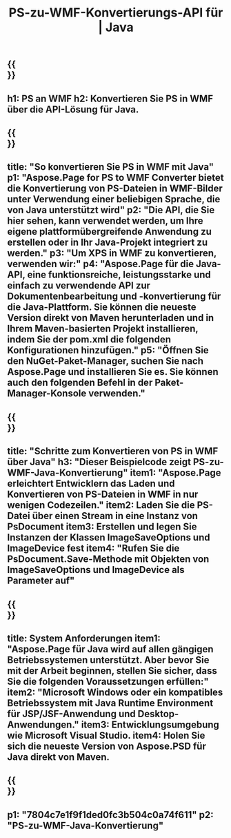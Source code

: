﻿---
translation: true
template: /_templates/_conversion-child-java.md
title: PS-zu-WMF-Konvertierungs-API für | Java
url: /java/conversion/ps-to-wmf/
description: Beispiel-Java-Konvertierungscode für das PS-Format in eine WMF-Datei. Verwenden Sie diesen Beispielcode, um PS in WMF in jeder Web- oder Desktop-Java-basierten Anwendung zu konvertieren.
informat: PS
outformat: WMF
otherformats: XPS EPS
---

{{<section banner>}}
---
h1: PS an WMF
h2: Konvertieren Sie PS in WMF über die API-Lösung für Java.
---

{{<section overview>}}
---
title: "So konvertieren Sie PS in WMF mit Java"
p1: "Aspose.Page for PS to WMF Converter bietet die Konvertierung von PS-Dateien in WMF-Bilder unter Verwendung einer beliebigen Sprache, die von Java unterstützt wird"
p2: "Die API, die Sie hier sehen, kann verwendet werden, um Ihre eigene plattformübergreifende Anwendung zu erstellen oder in Ihr Java-Projekt integriert zu werden."
p3: "Um XPS in WMF zu konvertieren, verwenden wir:"
p4: "Aspose.Page für die Java-API, eine funktionsreiche, leistungsstarke und einfach zu verwendende API zur Dokumentenbearbeitung und -konvertierung für die Java-Plattform. Sie können die neueste Version direkt von Maven herunterladen und in Ihrem Maven-basierten Projekt installieren, indem Sie der pom.xml die folgenden Konfigurationen hinzufügen."
p5: "Öffnen Sie den NuGet-Paket-Manager, suchen Sie nach Aspose.Page und installieren Sie es. Sie können auch den folgenden Befehl in der Paket-Manager-Konsole verwenden."
---

{{<section feature1>}}
---
title: "Schritte zum Konvertieren von PS in WMF über Java"
h3: "Dieser Beispielcode zeigt PS-zu-WMF-Java-Konvertierung"
item1: "Aspose.Page erleichtert Entwicklern das Laden und Konvertieren von PS-Dateien in WMF in nur wenigen Codezeilen."
item2: Laden Sie die PS-Datei über einen Stream in eine Instanz von PsDocument
item3: Erstellen und legen Sie Instanzen der Klassen ImageSaveOptions und ImageDevice fest
item4: "Rufen Sie die PsDocument.Save-Methode mit Objekten von ImageSaveOptions und ImageDevice als Parameter auf"
---

{{<section feature2>}}
---
title: System Anforderungen
item1: "Aspose.Page für Java wird auf allen gängigen Betriebssystemen unterstützt. Aber bevor Sie mit der Arbeit beginnen, stellen Sie sicher, dass Sie die folgenden Voraussetzungen erfüllen:"
item2: "Microsoft Windows oder ein kompatibles Betriebssystem mit Java Runtime Environment für JSP/JSF-Anwendung und Desktop-Anwendungen."
item3: Entwicklungsumgebung wie Microsoft Visual Studio.
item4: Holen Sie sich die neueste Version von Aspose.PSD für Java direkt von Maven.
---

{{<section gist>}}
---
p1: "7804c7e1f9f1ded0fc3b504c0a74f611"
p2: "PS-zu-WMF-Java-Konvertierung"
---
